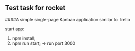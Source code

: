 
## Test task for rocket

####A simple single-page Kanban application similar to Trello

start app:
1) npm install;
2) npm run start; -> run port 3000
